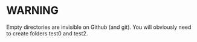 # WARNING

Empty directories are invisible on Github (and git).
You will obviously need to create folders test0 and test2.

